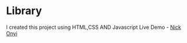 # Library
I created this project using HTML,CSS AND Javascript
 Live Demo - [Nick Onyi](https://nickonyi.github.io/Space-tourism-website/)